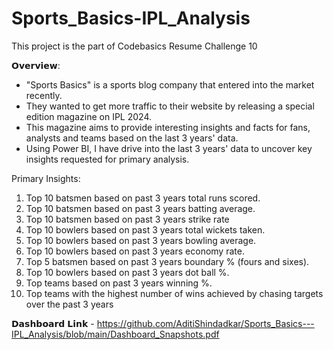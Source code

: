 # Sports_Basics-IPL_Analysis
This project is the part of Codebasics Resume Challenge 10

𝗢𝘃𝗲𝗿𝘃𝗶𝗲𝘄:
- "Sports Basics" is a sports blog company that entered into the market recently. 
- They wanted to get more traffic to their website by releasing a special edition magazine on IPL 2024. 
- This magazine aims to provide interesting insights and facts for fans, analysts and teams based on the last 3 years' data.
- Using Power BI, I have drive into the last 3 years' data to uncover key insights requested for primary analysis.

Primary Insights:
  1. Top 10 batsmen based on past 3 years total runs scored.
  2. Top 10 batsmen based on past 3 years batting average. 
  3. Top 10 batsmen based on past 3 years strike rate 
  4. Top 10 bowlers based on past 3 years total wickets taken.
  5. Top 10 bowlers based on past 3 years bowling average. 
  6. Top 10 bowlers based on past 3 years economy rate. 
  7. Top 5 batsmen based on past 3 years boundary % (fours and sixes).
  8. Top 10 bowlers based on past 3 years dot ball %.
  9. Top teams based on past 3 years winning %.
 10. Top teams with the highest number of wins achieved by chasing targets over
     the past 3 years
    

𝗗𝗮𝘀𝗵𝗯𝗼𝗮𝗿𝗱 𝗟𝗶𝗻𝗸 - https://github.com/AditiShindadkar/Sports_Basics---IPL_Analysis/blob/main/Dashboard_Snapshots.pdf

                 



